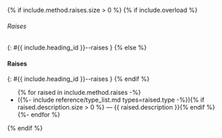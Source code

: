 {% if include.method.raises.size > 0 %}
{% if include.overload %}
###### Raises
{: #{{ include.heading_id }}--raises }
{% else %}
#### Raises
{: #{{ include.heading_id }}--raises }
{% endif %}
<ul>
{% for raised in include.method.raises -%}
<li>({%- include reference/type_list.md types=raised.type -%}){% if raised.description.size > 0 %} — {{ raised.description }}{% endif %}</li>
{%- endfor %}
</ul>
{% endif %}
